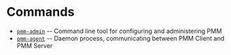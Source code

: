 # Commands

- [`pmm-admin`](pmm-admin.md) -- Command line tool for configuring and administering PMM
- [`pmm-agent`](pmm-agent.md) -- Daemon process, communicating between PMM Client and PMM Server
